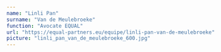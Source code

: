 ```yaml
---
name: "Linli Pan"
surname: "Van de Meulebroeke"
function: "Avocate EQUAL"
url: "https://equal-partners.eu/equipe/linli-pan-van-de-meulebroeke"
picture: "linli_pan_van_de_meulebroeke_600.jpg"
---
```


